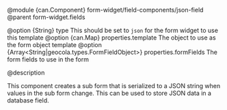 
@module {can.Component} form-widget/field-components/json-field <json-field />
@parent form-widget.fields

@option {String} type This should be set to `json` for the form widget to use this template
@option {can.Map} properties.template The object to use as the form object template
@option {Array<String|geocola.types.FormFieldObject>} properties.formFields The form fields to use in the form

@description

This component creates a sub form that is serialized to a JSON string when values in the sub form change. This can be used to store JSON data in a database field.
